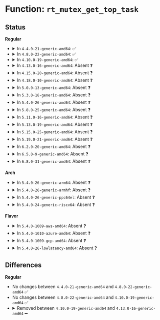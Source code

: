 # Function: <code>rt_mutex_get_top_task</code>

## Status
<b>Regular</b>
<ul>
<li>
<details>
<summary>In <code>4.4.0-21-generic-amd64</code>: ✅</summary>

```c
struct task_struct * rt_mutex_get_top_task(struct task_struct * task)
```

```json
{
  "name": "rt_mutex_get_top_task",
  "collision_type": "Unique Global",
  "inline_type": "No",
  "funcs": [
    {
      "addr": 18446744071579678512,
      "name": "rt_mutex_get_top_task",
      "external": true,
      "loc": "kernel/locking/rtmutex.c:272",
      "file": "kernel/locking/rtmutex.c",
      "inline": "seen, unknown",
      "caller_inline": [],
      "caller_func": [
        "kernel/sched/core.c:rt_mutex_setprio",
        "kernel/sched/deadline.c:enqueue_task_dl"
      ]
    }
  ],
  "symbols": [
    {
      "addr": 18446744071579678512,
      "name": "rt_mutex_get_top_task",
      "section": ".text",
      "bind": "STB_GLOBAL",
      "size": 36
    }
  ]
}
```
</details>
</li>
<li>
<details>
<summary>In <code>4.8.0-22-generic-amd64</code>: ✅</summary>

```c
struct task_struct * rt_mutex_get_top_task(struct task_struct * task)
```

```json
{
  "name": "rt_mutex_get_top_task",
  "collision_type": "Unique Global",
  "inline_type": "No",
  "funcs": [
    {
      "addr": 18446744071579697552,
      "name": "rt_mutex_get_top_task",
      "external": true,
      "loc": "kernel/locking/rtmutex.c:274",
      "file": "kernel/locking/rtmutex.c",
      "inline": "seen, unknown",
      "caller_inline": [],
      "caller_func": [
        "kernel/sched/core.c:rt_mutex_setprio",
        "kernel/sched/deadline.c:enqueue_task_dl"
      ]
    }
  ],
  "symbols": [
    {
      "addr": 18446744071579697552,
      "name": "rt_mutex_get_top_task",
      "section": ".text",
      "bind": "STB_GLOBAL",
      "size": 38
    }
  ]
}
```
</details>
</li>
<li>
<details>
<summary>In <code>4.10.0-19-generic-amd64</code>: ✅</summary>

```c
struct task_struct * rt_mutex_get_top_task(struct task_struct * task)
```

```json
{
  "name": "rt_mutex_get_top_task",
  "collision_type": "Unique Global",
  "inline_type": "No",
  "funcs": [
    {
      "addr": 18446744071579724672,
      "name": "rt_mutex_get_top_task",
      "external": true,
      "loc": "kernel/locking/rtmutex.c:338",
      "file": "kernel/locking/rtmutex.c",
      "inline": "seen, unknown",
      "caller_inline": [],
      "caller_func": [
        "kernel/sched/core.c:rt_mutex_setprio",
        "kernel/sched/deadline.c:enqueue_task_dl"
      ]
    }
  ],
  "symbols": [
    {
      "addr": 18446744071579724672,
      "name": "rt_mutex_get_top_task",
      "section": ".text",
      "bind": "STB_GLOBAL",
      "size": 38
    }
  ]
}
```
</details>
</li>
<li>
<details>
<summary>In <code>4.13.0-16-generic-amd64</code>: Absent ❓</summary>

```json
{
  "name": "rt_mutex_get_top_task",
  "collision_type": "Static Duplication",
  "inline_type": "Full",
  "funcs": [
    {
      "addr": 18446744071579559169,
      "name": "rt_mutex_get_top_task",
      "external": false,
      "loc": "include/linux/sched/rt.h:24",
      "file": "kernel/sched/core.c",
      "inline": "declared, inlined",
      "caller_inline": [
        "kernel/sched/core.c:__sched_setscheduler",
        "kernel/sched/core.c:__sched_setscheduler"
      ],
      "caller_func": []
    },
    {
      "addr": 18446744071579661853,
      "name": "rt_mutex_get_top_task",
      "external": false,
      "loc": "include/linux/sched/rt.h:24",
      "file": "kernel/sched/deadline.c",
      "inline": "declared, inlined",
      "caller_inline": [
        "kernel/sched/deadline.c:enqueue_task_dl"
      ],
      "caller_func": []
    }
  ],
  "symbols": []
}
```
</details>
</li>
<li>
<details>
<summary>In <code>4.15.0-20-generic-amd64</code>: Absent ❓</summary>

```json
{
  "name": "rt_mutex_get_top_task",
  "collision_type": "Static Duplication",
  "inline_type": "Full",
  "funcs": [
    {
      "addr": 18446744071579588553,
      "name": "rt_mutex_get_top_task",
      "external": false,
      "loc": "include/linux/sched/rt.h:36",
      "file": "kernel/sched/core.c",
      "inline": "declared, inlined",
      "caller_inline": [
        "kernel/sched/core.c:__sched_setscheduler",
        "kernel/sched/core.c:__sched_setscheduler"
      ],
      "caller_func": []
    },
    {
      "addr": 18446744071579691997,
      "name": "rt_mutex_get_top_task",
      "external": false,
      "loc": "include/linux/sched/rt.h:36",
      "file": "kernel/sched/deadline.c",
      "inline": "declared, inlined",
      "caller_inline": [
        "kernel/sched/deadline.c:enqueue_task_dl"
      ],
      "caller_func": []
    }
  ],
  "symbols": []
}
```
</details>
</li>
<li>
<details>
<summary>In <code>4.18.0-10-generic-amd64</code>: Absent ❓</summary>

```json
{
  "name": "rt_mutex_get_top_task",
  "collision_type": "Static Duplication",
  "inline_type": "Full",
  "funcs": [
    {
      "addr": 18446744071579620498,
      "name": "rt_mutex_get_top_task",
      "external": false,
      "loc": "include/linux/sched/rt.h:36",
      "file": "kernel/sched/core.c",
      "inline": "declared, inlined",
      "caller_inline": [
        "kernel/sched/core.c:__sched_setscheduler",
        "kernel/sched/core.c:__sched_setscheduler"
      ],
      "caller_func": []
    },
    {
      "addr": 18446744071579723029,
      "name": "rt_mutex_get_top_task",
      "external": false,
      "loc": "include/linux/sched/rt.h:36",
      "file": "kernel/sched/deadline.c",
      "inline": "declared, inlined",
      "caller_inline": [
        "kernel/sched/deadline.c:enqueue_task_dl"
      ],
      "caller_func": []
    }
  ],
  "symbols": []
}
```
</details>
</li>
<li>
<details>
<summary>In <code>5.0.0-13-generic-amd64</code>: Absent ❓</summary>

```json
{
  "name": "rt_mutex_get_top_task",
  "collision_type": "Static Duplication",
  "inline_type": "Full",
  "funcs": [
    {
      "addr": 18446744071579657810,
      "name": "rt_mutex_get_top_task",
      "external": false,
      "loc": "include/linux/sched/rt.h:36",
      "file": "kernel/sched/core.c",
      "inline": "declared, inlined",
      "caller_inline": [
        "kernel/sched/core.c:__sched_setscheduler",
        "kernel/sched/core.c:__sched_setscheduler"
      ],
      "caller_func": []
    },
    {
      "addr": 18446744071579765333,
      "name": "rt_mutex_get_top_task",
      "external": false,
      "loc": "include/linux/sched/rt.h:36",
      "file": "kernel/sched/deadline.c",
      "inline": "declared, inlined",
      "caller_inline": [
        "kernel/sched/deadline.c:enqueue_task_dl"
      ],
      "caller_func": []
    }
  ],
  "symbols": []
}
```
</details>
</li>
<li>
<details>
<summary>In <code>5.3.0-18-generic-amd64</code>: Absent ❓</summary>

```json
{
  "name": "rt_mutex_get_top_task",
  "collision_type": "Static Duplication",
  "inline_type": "Full",
  "funcs": [
    {
      "addr": 18446744071579682797,
      "name": "rt_mutex_get_top_task",
      "external": false,
      "loc": "include/linux/sched/rt.h:36",
      "file": "kernel/sched/core.c",
      "inline": "declared, inlined",
      "caller_inline": [
        "kernel/sched/core.c:__sched_setscheduler",
        "kernel/sched/core.c:__sched_setscheduler"
      ],
      "caller_func": []
    },
    {
      "addr": 18446744071579794069,
      "name": "rt_mutex_get_top_task",
      "external": false,
      "loc": "include/linux/sched/rt.h:36",
      "file": "kernel/sched/deadline.c",
      "inline": "declared, inlined",
      "caller_inline": [
        "kernel/sched/deadline.c:enqueue_task_dl"
      ],
      "caller_func": []
    }
  ],
  "symbols": []
}
```
</details>
</li>
<li>
<details>
<summary>In <code>5.4.0-26-generic-amd64</code>: Absent ❓</summary>

```json
{
  "name": "rt_mutex_get_top_task",
  "collision_type": "Static Duplication",
  "inline_type": "Full",
  "funcs": [
    {
      "addr": 18446744071579722472,
      "name": "rt_mutex_get_top_task",
      "external": false,
      "loc": "include/linux/sched/rt.h:36",
      "file": "kernel/sched/core.c",
      "inline": "declared, inlined",
      "caller_inline": [
        "kernel/sched/core.c:__sched_setscheduler",
        "kernel/sched/core.c:__sched_setscheduler"
      ],
      "caller_func": []
    },
    {
      "addr": 18446744071579840725,
      "name": "rt_mutex_get_top_task",
      "external": false,
      "loc": "include/linux/sched/rt.h:36",
      "file": "kernel/sched/deadline.c",
      "inline": "declared, inlined",
      "caller_inline": [
        "kernel/sched/deadline.c:enqueue_task_dl"
      ],
      "caller_func": []
    }
  ],
  "symbols": []
}
```
</details>
</li>
<li>
<details>
<summary>In <code>5.8.0-25-generic-amd64</code>: Absent ❓</summary>

```json
{
  "name": "rt_mutex_get_top_task",
  "collision_type": "Static Duplication",
  "inline_type": "Full",
  "funcs": [
    {
      "addr": 18446744071579765099,
      "name": "rt_mutex_get_top_task",
      "external": false,
      "loc": "include/linux/sched/rt.h:36",
      "file": "kernel/sched/core.c",
      "inline": "declared, inlined",
      "caller_inline": [
        "kernel/sched/core.c:__sched_setscheduler",
        "kernel/sched/core.c:__sched_setscheduler"
      ],
      "caller_func": []
    },
    {
      "addr": 18446744071579879301,
      "name": "rt_mutex_get_top_task",
      "external": false,
      "loc": "include/linux/sched/rt.h:36",
      "file": "kernel/sched/deadline.c",
      "inline": "declared, inlined",
      "caller_inline": [
        "kernel/sched/deadline.c:enqueue_task_dl"
      ],
      "caller_func": []
    }
  ],
  "symbols": []
}
```
</details>
</li>
<li>
<details>
<summary>In <code>5.11.0-16-generic-amd64</code>: Absent ❓</summary>

```json
{
  "name": "rt_mutex_get_top_task",
  "collision_type": "Unique Static",
  "inline_type": "Full",
  "funcs": [
    {
      "addr": 18446744071579754003,
      "name": "rt_mutex_get_top_task",
      "external": false,
      "loc": "include/linux/sched/rt.h:36",
      "file": "kernel/sched/core.c",
      "inline": "declared, inlined",
      "caller_inline": [
        "kernel/sched/core.c:__sched_setscheduler",
        "kernel/sched/core.c:__sched_setscheduler"
      ],
      "caller_func": []
    }
  ],
  "symbols": []
}
```
</details>
</li>
<li>
<details>
<summary>In <code>5.13.0-19-generic-amd64</code>: Absent ❓</summary>

```json
{
  "name": "rt_mutex_get_top_task",
  "collision_type": "Unique Static",
  "inline_type": "Full",
  "funcs": [
    {
      "addr": 18446744071579760692,
      "name": "rt_mutex_get_top_task",
      "external": false,
      "loc": "include/linux/sched/rt.h:36",
      "file": "kernel/sched/core.c",
      "inline": "declared, inlined",
      "caller_inline": [
        "kernel/sched/core.c:__sched_setscheduler"
      ],
      "caller_func": []
    }
  ],
  "symbols": []
}
```
</details>
</li>
<li>
<details>
<summary>In <code>5.15.0-25-generic-amd64</code>: Absent ❓</summary>

```json
{
  "name": "rt_mutex_get_top_task",
  "collision_type": "Unique Static",
  "inline_type": "Full",
  "funcs": [
    {
      "addr": 18446744071579846980,
      "name": "rt_mutex_get_top_task",
      "external": false,
      "loc": "include/linux/sched/rt.h:36",
      "file": "kernel/sched/core.c",
      "inline": "declared, inlined",
      "caller_inline": [
        "kernel/sched/core.c:__sched_setscheduler"
      ],
      "caller_func": []
    }
  ],
  "symbols": []
}
```
</details>
</li>
<li>
<details>
<summary>In <code>5.19.0-21-generic-amd64</code>: Absent ❓</summary>

```json
{
  "name": "rt_mutex_get_top_task",
  "collision_type": "Unique Static",
  "inline_type": "Full",
  "funcs": [
    {
      "addr": 18446744071579964732,
      "name": "rt_mutex_get_top_task",
      "external": false,
      "loc": "include/linux/sched/rt.h:36",
      "file": "kernel/sched/core.c",
      "inline": "declared, inlined",
      "caller_inline": [
        "kernel/sched/core.c:__sched_setscheduler"
      ],
      "caller_func": []
    }
  ],
  "symbols": []
}
```
</details>
</li>
<li>
<details>
<summary>In <code>6.2.0-20-generic-amd64</code>: Absent ❓</summary>

```json
{
  "name": "rt_mutex_get_top_task",
  "collision_type": "Unique Static",
  "inline_type": "Full",
  "funcs": [
    {
      "addr": 18446744071580124412,
      "name": "rt_mutex_get_top_task",
      "external": false,
      "loc": "include/linux/sched/rt.h:36",
      "file": "kernel/sched/core.c",
      "inline": "declared, inlined",
      "caller_inline": [
        "kernel/sched/core.c:__sched_setscheduler"
      ],
      "caller_func": []
    }
  ],
  "symbols": []
}
```
</details>
</li>
<li>
<details>
<summary>In <code>6.5.0-9-generic-amd64</code>: Absent ❓</summary>

```json
{
  "name": "rt_mutex_get_top_task",
  "collision_type": "Unique Static",
  "inline_type": "Full",
  "funcs": [
    {
      "addr": 18446744071580186120,
      "name": "rt_mutex_get_top_task",
      "external": false,
      "loc": "include/linux/sched/rt.h:36",
      "file": "kernel/sched/core.c",
      "inline": "declared, inlined",
      "caller_inline": [
        "kernel/sched/core.c:__sched_setscheduler"
      ],
      "caller_func": []
    }
  ],
  "symbols": []
}
```
</details>
</li>
<li>
<details>
<summary>In <code>6.8.0-31-generic-amd64</code>: Absent ❓</summary>

```json
{
  "name": "rt_mutex_get_top_task",
  "collision_type": "Unique Static",
  "inline_type": "Full",
  "funcs": [
    {
      "addr": 18446744071580233272,
      "name": "rt_mutex_get_top_task",
      "external": false,
      "loc": "include/linux/sched/rt.h:40",
      "file": "kernel/sched/core.c",
      "inline": "declared, inlined",
      "caller_inline": [
        "kernel/sched/core.c:__sched_setscheduler"
      ],
      "caller_func": []
    }
  ],
  "symbols": []
}
```
</details>
</li>
</ul>
<b>Arch</b>
<ul>
<li>
<details>
<summary>In <code>5.4.0-26-generic-arm64</code>: Absent ❓</summary>

```json
{
  "name": "rt_mutex_get_top_task",
  "collision_type": "Static Duplication",
  "inline_type": "Full",
  "funcs": [
    {
      "addr": 18446603336490904716,
      "name": "rt_mutex_get_top_task",
      "external": false,
      "loc": "include/linux/sched/rt.h:36",
      "file": "kernel/sched/core.c",
      "inline": "declared, inlined",
      "caller_inline": [
        "kernel/sched/core.c:__sched_setscheduler",
        "kernel/sched/core.c:__sched_setscheduler"
      ],
      "caller_func": []
    },
    {
      "addr": 18446603336491029360,
      "name": "rt_mutex_get_top_task",
      "external": false,
      "loc": "include/linux/sched/rt.h:36",
      "file": "kernel/sched/deadline.c",
      "inline": "declared, inlined",
      "caller_inline": [
        "kernel/sched/deadline.c:enqueue_task_dl"
      ],
      "caller_func": []
    }
  ],
  "symbols": []
}
```
</details>
</li>
<li>
<details>
<summary>In <code>5.4.0-26-generic-armhf</code>: Absent ❓</summary>

```json
{
  "name": "rt_mutex_get_top_task",
  "collision_type": "Static Duplication",
  "inline_type": "Full",
  "funcs": [
    {
      "addr": 3224917628,
      "name": "rt_mutex_get_top_task",
      "external": false,
      "loc": "include/linux/sched/rt.h:36",
      "file": "kernel/sched/core.c",
      "inline": "declared, inlined",
      "caller_inline": [
        "kernel/sched/core.c:__sched_setscheduler",
        "kernel/sched/core.c:__sched_setscheduler"
      ],
      "caller_func": []
    },
    {
      "addr": 3225037596,
      "name": "rt_mutex_get_top_task",
      "external": false,
      "loc": "include/linux/sched/rt.h:36",
      "file": "kernel/sched/deadline.c",
      "inline": "declared, inlined",
      "caller_inline": [
        "kernel/sched/deadline.c:enqueue_task_dl"
      ],
      "caller_func": []
    }
  ],
  "symbols": []
}
```
</details>
</li>
<li>
<details>
<summary>In <code>5.4.0-26-generic-ppc64el</code>: Absent ❓</summary>

```json
{
  "name": "rt_mutex_get_top_task",
  "collision_type": "Static Duplication",
  "inline_type": "Full",
  "funcs": [
    {
      "addr": 13835058055283743580,
      "name": "rt_mutex_get_top_task",
      "external": false,
      "loc": "include/linux/sched/rt.h:36",
      "file": "kernel/sched/core.c",
      "inline": "declared, inlined",
      "caller_inline": [
        "kernel/sched/core.c:__sched_setscheduler",
        "kernel/sched/core.c:__sched_setscheduler"
      ],
      "caller_func": []
    },
    {
      "addr": 13835058055283905496,
      "name": "rt_mutex_get_top_task",
      "external": false,
      "loc": "include/linux/sched/rt.h:36",
      "file": "kernel/sched/deadline.c",
      "inline": "declared, inlined",
      "caller_inline": [
        "kernel/sched/deadline.c:enqueue_task_dl"
      ],
      "caller_func": []
    }
  ],
  "symbols": []
}
```
</details>
</li>
<li>
<details>
<summary>In <code>5.4.0-24-generic-riscv64</code>: Absent ❓</summary>

```json
{
  "name": "rt_mutex_get_top_task",
  "collision_type": "Static Duplication",
  "inline_type": "Full",
  "funcs": [
    {
      "addr": 18446743936271545730,
      "name": "rt_mutex_get_top_task",
      "external": false,
      "loc": "include/linux/sched/rt.h:36",
      "file": "kernel/sched/core.c",
      "inline": "declared, inlined",
      "caller_inline": [
        "kernel/sched/core.c:__sched_setscheduler",
        "kernel/sched/core.c:__sched_setscheduler"
      ],
      "caller_func": []
    },
    {
      "addr": 18446743936271633870,
      "name": "rt_mutex_get_top_task",
      "external": false,
      "loc": "include/linux/sched/rt.h:36",
      "file": "kernel/sched/deadline.c",
      "inline": "declared, inlined",
      "caller_inline": [
        "kernel/sched/deadline.c:enqueue_task_dl"
      ],
      "caller_func": []
    }
  ],
  "symbols": []
}
```
</details>
</li>
</ul>
<b>Flavor</b>
<ul>
<li>
<details>
<summary>In <code>5.4.0-1009-aws-amd64</code>: Absent ❓</summary>

```json
{
  "name": "rt_mutex_get_top_task",
  "collision_type": "Static Duplication",
  "inline_type": "Full",
  "funcs": [
    {
      "addr": 18446744071579698914,
      "name": "rt_mutex_get_top_task",
      "external": false,
      "loc": "include/linux/sched/rt.h:36",
      "file": "kernel/sched/core.c",
      "inline": "declared, inlined",
      "caller_inline": [
        "kernel/sched/core.c:__sched_setscheduler",
        "kernel/sched/core.c:__sched_setscheduler"
      ],
      "caller_func": []
    },
    {
      "addr": 18446744071579813077,
      "name": "rt_mutex_get_top_task",
      "external": false,
      "loc": "include/linux/sched/rt.h:36",
      "file": "kernel/sched/deadline.c",
      "inline": "declared, inlined",
      "caller_inline": [
        "kernel/sched/deadline.c:enqueue_task_dl"
      ],
      "caller_func": []
    }
  ],
  "symbols": []
}
```
</details>
</li>
<li>
<details>
<summary>In <code>5.4.0-1010-azure-amd64</code>: Absent ❓</summary>

```json
{
  "name": "rt_mutex_get_top_task",
  "collision_type": "Static Duplication",
  "inline_type": "Full",
  "funcs": [
    {
      "addr": 18446744071579625500,
      "name": "rt_mutex_get_top_task",
      "external": false,
      "loc": "include/linux/sched/rt.h:36",
      "file": "kernel/sched/core.c",
      "inline": "declared, inlined",
      "caller_inline": [
        "kernel/sched/core.c:__sched_setscheduler",
        "kernel/sched/core.c:__sched_setscheduler"
      ],
      "caller_func": []
    },
    {
      "addr": 18446744071579747701,
      "name": "rt_mutex_get_top_task",
      "external": false,
      "loc": "include/linux/sched/rt.h:36",
      "file": "kernel/sched/deadline.c",
      "inline": "declared, inlined",
      "caller_inline": [
        "kernel/sched/deadline.c:enqueue_task_dl"
      ],
      "caller_func": []
    }
  ],
  "symbols": []
}
```
</details>
</li>
<li>
<details>
<summary>In <code>5.4.0-1009-gcp-amd64</code>: Absent ❓</summary>

```json
{
  "name": "rt_mutex_get_top_task",
  "collision_type": "Static Duplication",
  "inline_type": "Full",
  "funcs": [
    {
      "addr": 18446744071579691686,
      "name": "rt_mutex_get_top_task",
      "external": false,
      "loc": "include/linux/sched/rt.h:36",
      "file": "kernel/sched/core.c",
      "inline": "declared, inlined",
      "caller_inline": [
        "kernel/sched/core.c:__sched_setscheduler",
        "kernel/sched/core.c:__sched_setscheduler"
      ],
      "caller_func": []
    },
    {
      "addr": 18446744071579801093,
      "name": "rt_mutex_get_top_task",
      "external": false,
      "loc": "include/linux/sched/rt.h:36",
      "file": "kernel/sched/deadline.c",
      "inline": "declared, inlined",
      "caller_inline": [
        "kernel/sched/deadline.c:enqueue_task_dl"
      ],
      "caller_func": []
    }
  ],
  "symbols": []
}
```
</details>
</li>
<li>
<details>
<summary>In <code>5.4.0-26-lowlatency-amd64</code>: Absent ❓</summary>

```json
{
  "name": "rt_mutex_get_top_task",
  "collision_type": "Static Duplication",
  "inline_type": "Full",
  "funcs": [
    {
      "addr": 18446744071579728834,
      "name": "rt_mutex_get_top_task",
      "external": false,
      "loc": "include/linux/sched/rt.h:36",
      "file": "kernel/sched/core.c",
      "inline": "declared, inlined",
      "caller_inline": [
        "kernel/sched/core.c:__sched_setscheduler",
        "kernel/sched/core.c:__sched_setscheduler"
      ],
      "caller_func": []
    },
    {
      "addr": 18446744071579846069,
      "name": "rt_mutex_get_top_task",
      "external": false,
      "loc": "include/linux/sched/rt.h:36",
      "file": "kernel/sched/deadline.c",
      "inline": "declared, inlined",
      "caller_inline": [
        "kernel/sched/deadline.c:enqueue_task_dl"
      ],
      "caller_func": []
    }
  ],
  "symbols": []
}
```
</details>
</li>
</ul>

## Differences
<b>Regular</b>
<ul>
<li>
No changes between <code>4.4.0-21-generic-amd64</code> and <code>4.8.0-22-generic-amd64</code> ✅
</li>
<li>
No changes between <code>4.8.0-22-generic-amd64</code> and <code>4.10.0-19-generic-amd64</code> ✅
</li>
<li>
<details>
<summary>Removed between <code>4.10.0-19-generic-amd64</code> and <code>4.13.0-16-generic-amd64</code> ➖</summary>

```c
struct task_struct * rt_mutex_get_top_task(struct task_struct * task)
```
</details>
</li>
</ul>
